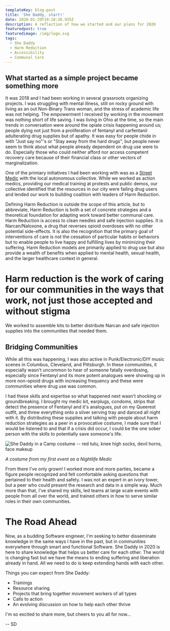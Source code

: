 ```yaml
---
templateKey: blog-post
title: 'She Daddy, start!'
date: 2020-01-29T19:18:26.935Z
description: A reflection of how we started and our plans for 2020
featuredpost: true
featuredimage: /img/logo.svg
tags:
  - She Daddy
  - Harm Reduction
  - Accessibility
  - Communal Care
---
```

## What started as a simple project became something more

It was 2018 and I had been working in several grassroots organizing projects. I was struggling with mental illness, still on rocky ground with living as an out Non-Binary Trans woman, and the stress of academic life was not helping. The empowerment I received by working in the movement was nothing short of life saving. I was living in Ohio at the time, so the main trends in conversation were around the opiate crisis happening around us; people dying not just from a proliferation of fentanyl and carfentanil adulterating drug supplies but of apathy. It was easy for people chide in with "Just say no"'s or "Stay away from the hard drugs", but people never seem to think about what people already dependent on drug use were to do. Especially those who could neither afford nor access competent recovery care because of their financial class or other vectors of marginalization.

One of the primiary initiatives I had been working with was as a [Street Medic](https://risingtidenorthamerica.org/2019/06/street-medics%E2%80%8A-%E2%80%8Akeeping-our-movements-healthy-and-safe/ "What is a Street Medic?") with the local autonomous collective. While we worked as action medics, providing our medical training at protests and public demos, our collective identified that the resources in our city were failing drug users and lended our work to building coalition with leaders of Harm Reduction.

Defining Harm Reduction is outside the scope of this article, but to abbreviate, Harm Reduction is both a set of concrete strategies and a theoretical foundation for adapting work toward better communal care. Harm Reduction is access to clean needles and safe injection supplies. It is Narcan/Naloxone, a drug that reverses opioid overdoses with no other potential side-effects. It is also the recognition that the primary goal of interventions of care is not the cessation of particular habits or behaviors but to enable people to live happy and fulfilling lives by minimizing their suffering. Harm Reduction models are primarily applied to drug use but also provide a wealth of benefits when applied to mental health, sexual health, and the larger healthcare context in general.

# Harm reduction is the work of caring for our communities in the ways that work, not just those accepted and without stigma

We worked to assemble kits to better distribute Narcan and safe injection supplies into the communities that needed them. 

## Bridging Communities

While all this was happening, I was also active in Punk/Electronic/DIY music scenes in Columbus, Cleveland, and Pittsburgh. In these communities, it especially wasn't uncommon to hear of someone fatally overdosing, especially since Fentanyl and its more potent analogues were showing up in more non-opioid drugs with increasing frequency and these were communities where drug use was common. 

I had these skills and expertise so what happened next wasn't shocking or groundbreaking. I brought my medic kit, earplugs, condoms, strips that detect the presence of Fentanyl and it's analogues, put on my Queerest outfit, and threw everything onto a silver serving tray and danced all night with it. By distributing these supplies and talking with people about harm reduction strategies as a peer in a provocative costume, I made sure that I would be listened to and that if a crisis did occur, I could be the one sober person with the skills to potentially save someone's life.

![She Daddy in a Camp costume -- red tutu, knee high socks, devil horns, face makeup](/img/IMG_1793.jpeg "A costume from early on in my career as a Nightlife Medic")

*A costume from my first event as a Nightlife Medic*

From there I've only grown! I worked more and more parties, became a figure people recognized and felt comfortable asking questions that pertained to their health and safety. I was not an expert in an ivory tower, but a peer who could present the research and data in a simple way. Much more than that, I've shared my skills, led teams at large scale events with people from all over the world, and trained others in how to serve similar roles in their own communities. 

# The Road Ahead

Now, as a budding Software engineer, I'm seeking to better disseminate knowledge in the same ways I have in the past, but in communities everywhere through smart and functional Software. She Daddy in 2020 is here to share knowledge that helps us better care for each other. The world is changing fast but we have the means to ending suffering and liberation already in hand. All we need to do is keep extending hands with each other. 

Things you can expect from She Daddy: 

* Trainings
* Resource sharing
* Projects that bring together movement workers of all types
* Calls to action 
* An evolving discussion on how to help each other thrive

I'm so excited to share more, but cheers to you all for now...

\-- SD
